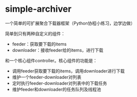 # simple-archiver
一个简单的可扩展聚合下载器框架（Python协程小练习，边学边做）

简单到只有两种自定义的组件：
* feeder：获取要下载的items
* downloader：接收feeder给的items，进行下载

和一个核心组件controller。核心组件的功能是：
* 调用feeder获取要下载的items，调用downloader进行下载
* 维护一个feeder-downloader对列表
* 定时执行feeder-downloader对列表中的下载任务
* 维护feeder和downloader的任务队列及线程池